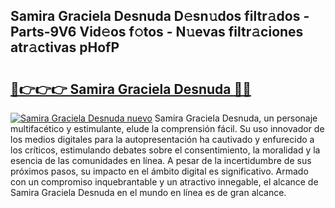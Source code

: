 ## Samira Graciela Desnuda D𝚎sn𝚞dos filtr𝚊dos - Parts-9V6 Vid𝚎os f𝚘tos - N𝚞evas filtr𝚊ciones atr𝚊ctivas pHofP

# <h2><a href="http://mb0wb9.tromn.icu/?c=Samira+Graciela+Desnuda">🔗👉👉👉 Samira Graciela Desnuda 🔗🔗</a></h2>

[![Samira Graciela Desnuda nuevo](https://i.imgur.com/pEAQMta.gif)](http://mb0wb9.tromn.icu/?c=Samira+Graciela+Desnuda)
Samira Graciela Desnuda, un personaje multifacético y estimulante, elude la comprensión fácil. Su uso innovador de los medios digitales para la autopresentación ha cautivado y enfurecido a los críticos, estimulando debates sobre el consentimiento, la moralidad y la esencia de las comunidades en línea. A pesar de la incertidumbre de sus próximos pasos, su impacto en el ámbito digital es significativo. Armado con un compromiso inquebrantable y un atractivo innegable, el alcance de Samira Graciela Desnuda en el mundo en línea es de gran alcance.
